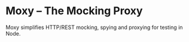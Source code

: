 # Moxy – The Mocking Proxy
Moxy simplifies HTTP/REST mocking, spying and proxying for testing in Node.
